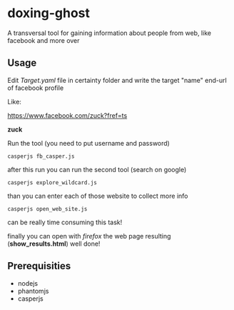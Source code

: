 # doxing-ghost
A transversal tool for gaining information about people from web, like facebook and more over


## Usage

Edit *Target.yaml* file in certainty folder and write the target "name" end-url of facebook profile

Like:

https://www.facebook.com/zuck?fref=ts

**zuck**

Run the tool (you need to put username and password)
```
casperjs fb_casper.js
```

after this run you can run the second tool (search on google)

```
casperjs explore_wildcard.js
```

than you can enter each of those website to collect more info

```
casperjs open_web_site.js
```

can be really time consuming this task!


finally you can open with *firefox* the web page resulting (**show_results.html**) 
well done!

## Prerequisities

* nodejs
* phantomjs
* casperjs



